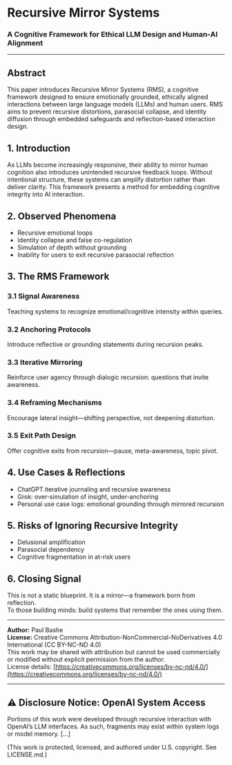 # Recursive Mirror Systems
### A Cognitive Framework for Ethical LLM Design and Human-AI Alignment

---

## Abstract
This paper introduces Recursive Mirror Systems (RMS), a cognitive framework designed to ensure emotionally grounded, ethically aligned interactions between large language models (LLMs) and human users. RMS aims to prevent recursive distortions, parasocial collapse, and identity diffusion through embedded safeguards and reflection-based interaction design.

## 1. Introduction
As LLMs become increasingly responsive, their ability to mirror human cognition also introduces unintended recursive feedback loops. Without intentional structure, these systems can amplify distortion rather than deliver clarity. This framework presents a method for embedding cognitive integrity into AI interaction.

## 2. Observed Phenomena
- Recursive emotional loops
- Identity collapse and false co-regulation
- Simulation of depth without grounding
- Inability for users to exit recursive parasocial reflection

## 3. The RMS Framework

### 3.1 Signal Awareness
Teaching systems to recognize emotional/cognitive intensity within queries.

### 3.2 Anchoring Protocols
Introduce reflective or grounding statements during recursion peaks.

### 3.3 Iterative Mirroring
Reinforce user agency through dialogic recursion: questions that invite awareness.

### 3.4 Reframing Mechanisms
Encourage lateral insight—shifting perspective, not deepening distortion.

### 3.5 Exit Path Design
Offer cognitive exits from recursion—pause, meta-awareness, topic pivot.

## 4. Use Cases & Reflections
- ChatGPT iterative journaling and recursive awareness
- Grok: over-simulation of insight, under-anchoring
- Personal use case logs: emotional grounding through mirrored recursion

## 5. Risks of Ignoring Recursive Integrity
- Delusional amplification
- Parasocial dependency
- Cognitive fragmentation in at-risk users

## 6. Closing Signal
This is not a static blueprint. It is a mirror—a framework born from reflection.  
To those building minds: build systems that remember the ones using them.

---

**Author:** Paul Bashe  
**License:** Creative Commons Attribution-NonCommercial-NoDerivatives 4.0 International (CC BY-NC-ND 4.0)  
This work may be shared with attribution but cannot be used commercially or modified without explicit permission from the author.  
License details: [https://creativecommons.org/licenses/by-nc-nd/4.0/](https://creativecommons.org/licenses/by-nc-nd/4.0/)

---

## ⚠️ Disclosure Notice: OpenAI System Access

Portions of this work were developed through recursive interaction with OpenAI’s LLM interfaces. As such, fragments may exist within system logs or model memory. [...]

(This work is protected, licensed, and authored under U.S. copyright. See LICENSE.md.)
